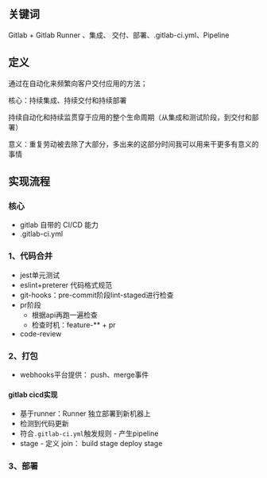 ## 关键词
Gitlab + Gitlab Runner 、集成、 交付、部署、.gitlab-ci.yml、Pipeline

## 定义

通过在自动化来频繁向客户交付应用的方法；

核心：持续集成、持续交付和持续部署

持续自动化和持续监贯穿于应用的整个生命周期（从集成和测试阶段，到交付和部署）

意义：重复劳动被去除了大部分，多出来的这部分时间我可以用来干更多有意义的事情


## 实现流程

### 核心
- gitlab 自带的 CI/CD 能力
- .gitlab-ci.yml

### 1、代码合并
- jest单元测试
- eslint+preterer 代码格式规范
- git-hooks：pre-commit阶段lint-staged进行检查
- pr阶段
	- 根据api再跑一遍检查
	- 检查时机：feature-** + pr
- code-review
### 2、打包
- webhooks平台提供： push、merge事件
#### gitlab cicd实现
- 基于runner：Runner 独立部署到新机器上
- 检测到代码更新
- 符合`.gitlab-ci.yml`触发规则 -  产生pipeline
- stage - 定义 join： build stage  deploy stage  
### 3、部署



